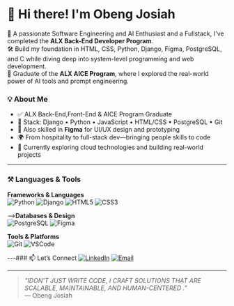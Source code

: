 # 👋 Hi there! I'm Obeng Josiah

🎯 A passionate Software Engineering and AI Enthusiast and a Fullstack, I've completed the **ALX Back-End Developer Program**.  
🛠 Build my foundation in HTML, CSS, Python, Django, Figma, PostgreSQL, and C while diving deep into system-level programming and web development.  
🤖 Graduate of the **ALX AICE Program**, where I explored the real-world power of AI tools and prompt engineering.

### 💡 About Me
- ✅ ALX Back-End,Front-End & AICE Program Graduate  
- 🧰 Stack: Django • Python • JavaScript • HTML/CSS • PostgreSQL • Git  
- 🎨 Also skilled in **Figma** for UI/UX design and prototyping  
- 🌍 From hospitality to full-stack dev—bringing people skills to code  
- 🧠 Currently exploring cloud technologies and building real-world projects

---

### ⚒️ Languages & Tools

**Frameworks & Languages**  
![Python](https://img.shields.io/badge/Python-3670A0?style=for-the-badge&logo=python&logoColor=white)
![Django](https://img.shields.io/badge/Django-092E20?style=for-the-badge&logo=django&logoColor=white)
![HTML5](https://img.shields.io/badge/HTML5-E34F26?style=for-the-badge&logo=html5&logoColor=white)
![CSS3](https://img.shields.io/badge/CSS3-1572B6?style=for-the-badge&logo=css3&logoColor=white)

-->**Databases & Design**  
![PostgreSQL](https://img.shields.io/badge/PostgreSQL-336791?style=for-the-badge&logo=postgresql&logoColor=white)
![Figma](https://img.shields.io/badge/Figma-F24E1E?style=for-the-badge&logo=figma&logoColor=white)

**Tools & Platforms**  
![Git](https://img.shields.io/badge/Git-F05032?style=for-the-badge&logo=git&logoColor=white)
![VSCode](https://img.shields.io/badge/VS%20Code-007ACC?style=for-the-badge&logo=visual-studio-code&logoColor=white)

---### 📫 Let’s Connect
[![LinkedIn](https://img.shields.io/badge/LinkedIn-blue?style=flat&logo=linkedin&logoColor=white)](https://www.linkedin.com/in/www.linkedin.com/in/obeng-josiah)
[![Email](https://img.shields.io/badge/Email-D14836?style=flat&logo=gmail&logoColor=white)](mailto:josiahobeng87@email.com)

---

> _"IDON'T JUST WRITE CODE, I CRAFT SOLUTIONS THAT ARE SCALABLE, MAINTAINABLE, AND HUMAN-CENTERED ."_  
> — Obeng Josiah


